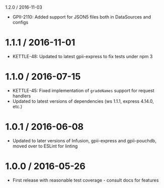 1.2.0 / 2016-11-03

* GPII-2110: Added support for JSON5 files both in DataSources and configs 

1.1.1 / 2016-11-01
==================

* KETTLE-48: Updated to latest gpii-express to fix tests under npm 3

1.1.0 / 2016-07-15
==================

* KETTLE-45: Fixed implementation of `gradeNames` support for request handlers
* Updated to latest versions of dependencies (ws 1.1.1, express 4.14.0, etc.)

1.0.1 / 2016-06-08
==================

* Updated to later versions of Infusion, gpii-express and gpii-pouchdb, moved over to ESLint for linting

1.0.0 / 2016-05-26
==================

* First release with reasonable test coverage - consult docs for features
